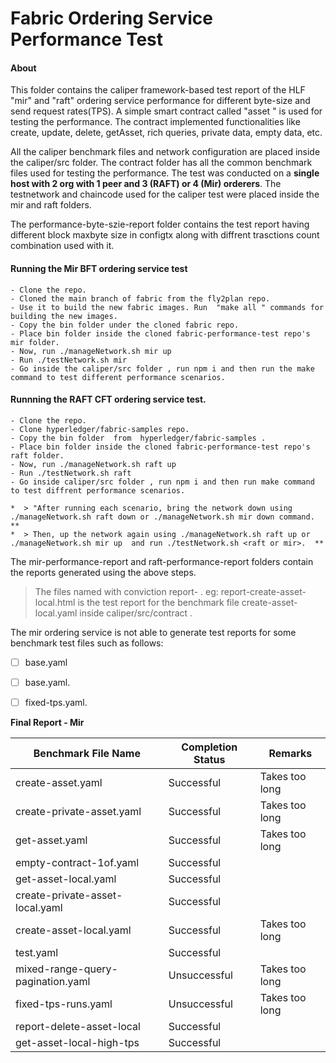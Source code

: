 # Fabric Ordering Service  Performance Test


#### About
This folder contains the caliper framework-based test report of the HLF "mir" and "raft" ordering service performance for different byte-size and send request rates(TPS). A simple smart contract called "asset "  is used for testing the performance. The contract implemented functionalities like create, update, delete, getAsset, rich queries, private data, empty data, etc. 

All the caliper benchmark files and network configuration are placed inside the caliper/src folder. The contract folder has all the common benchmark files used for testing the performance. The test was conducted on a **single host with 2 org with 1 peer and 3 (RAFT) or 4 (Mir) orderers**. The testnetwork  and chaincode used for the caliper test were placed inside the mir and raft folders. 

The performance-byte-szie-report folder contains the test report having different block maxbyte size in configtx along with diffrent trasctions count combination used with it.

#### Running the Mir BFT ordering service test

    - Clone the repo.
    - Cloned the main branch of fabric from the fly2plan repo.
    - Use it to build the new fabric images. Run  "make all " commands for building the new images.
    - Copy the bin folder under the cloned fabric repo.
    - Place bin folder inside the cloned fabric-performance-test repo's mir folder.
    - Now, run ./manageNetwork.sh mir up
    - Run ./testNetwork.sh mir
    - Go inside the caliper/src folder , run npm i and then run the make command to test different performance scenarios.
    
#### Runnning the RAFT CFT ordering service test.

    - Clone the repo.
    - Clone hyperledger/fabric-samples repo.
    - Copy the bin folder  from  hyperledger/fabric-samples .
    - Place bin folder inside the cloned fabric-performance-test repo's raft folder.
    - Now, run ./manageNetwork.sh raft up
    - Run ./testNetwork.sh raft
    - Go inside caliper/src folder , run npm i and then run make command to test diffrent performance scenarios.
    
    *  > "After running each scenario, bring the network down using ./manageNetwork.sh raft down or ./manageNetwork.sh mir down command. **
    *  > Then, up the network again using ./manageNetwork.sh raft up or ./manageNetwork.sh mir up  and run ./testNetwork.sh <raft or mir>.  **

 The mir-performance-report and raft-performance-report folders contain the reports generated using the above steps. 
 > The files named with conviction report-<benchmark-file-name> .  eg: report-create-asset-local.html is the test report for the benchmark file create-asset-local.yaml inside caliper/src/contract .
    


 The mir ordering service is not able to generate test reports for some benchmark test files such as follows:

- [ ] base.yaml
- [ ] base.yaml.
- [ ] fixed-tps.yaml.

    
    
 **Final Report - Mir**


| **Benchmark File Name** | **Completion Status** | **Remarks** |
| --- | --- | --- |
| create-asset.yaml | Successful | Takes too long |
| create-private-asset.yaml | Successful | Takes too long |
| get-asset.yaml | Successful | Takes too long |
| empty-contract-1of.yaml | Successful |  |
| get-asset-local.yaml | Successful | |
| create-private-asset-local.yaml | Successful | |
| create-asset-local.yaml | Successful | Takes too long |
| test.yaml | Successful | |
| mixed-range-query-pagination.yaml| Unsuccessful | Takes too long |
| fixed-tps-runs.yaml | Unsuccessful | Takes too long | | 
| report-delete-asset-local | Successful | |
| get-asset-local-high-tps  | Successful | |
